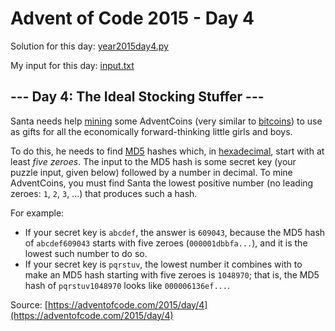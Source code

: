 # Advent of Code 2015 - Day 4

Solution for this day: [year2015day4.py](year2015/day4/year2015day4.py)

My input for this day: [input.txt](year2015/day4/input.txt)

## \--- Day 4: The Ideal Stocking Stuffer ---

Santa needs help [mining](https://en.wikipedia.org/wiki/Bitcoin#Mining) some
AdventCoins (very similar to
[bitcoins](https://en.wikipedia.org/wiki/Bitcoin)) to use as gifts for all the
economically forward-thinking little girls and boys.

To do this, he needs to find [MD5](https://en.wikipedia.org/wiki/MD5) hashes
which, in [hexadecimal](https://en.wikipedia.org/wiki/Hexadecimal), start with
at least _five zeroes_. The input to the MD5 hash is some secret key (your
puzzle input, given below) followed by a number in decimal. To mine
AdventCoins, you must find Santa the lowest positive number (no leading
zeroes: `1`, `2`, `3`, ...) that produces such a hash.

For example:

  * If your secret key is `abcdef`, the answer is `609043`, because the MD5 hash of `abcdef609043` starts with five zeroes (`000001dbbfa...`), and it is the lowest such number to do so.
  * If your secret key is `pqrstuv`, the lowest number it combines with to make an MD5 hash starting with five zeroes is `1048970`; that is, the MD5 hash of `pqrstuv1048970` looks like `000006136ef...`.



Source: [https://adventofcode.com/2015/day/4](https://adventofcode.com/2015/day/4)

